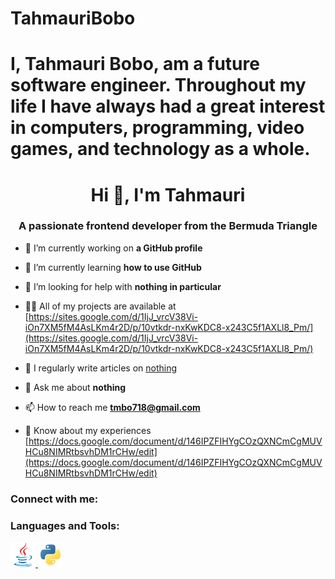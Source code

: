 # TahmauriBobo

# I, Tahmauri Bobo, am a future software engineer. Throughout my life I have always had a great interest in computers, programming, video games, and technology as a whole.

<h1 align="center">Hi 👋, I'm Tahmauri</h1>
<h3 align="center">A passionate frontend developer from the Bermuda Triangle</h3>

- 🔭 I’m currently working on **a GitHub profile**

- 🌱 I’m currently learning **how to use GitHub**

- 🤝 I’m looking for help with **nothing in particular**

- 👨‍💻 All of my projects are available at [https://sites.google.com/d/1IjJ_vrcV38Vi-iOn7XM5fM4AsLKm4r2D/p/10vtkdr-nxKwKDC8-x243C5f1AXLl8_Pm/](https://sites.google.com/d/1IjJ_vrcV38Vi-iOn7XM5fM4AsLKm4r2D/p/10vtkdr-nxKwKDC8-x243C5f1AXLl8_Pm/)

- 📝 I regularly write articles on [nothing](nothing)

- 💬 Ask me about **nothing**

- 📫 How to reach me **tmbo718@gmail.com**

- 📄 Know about my experiences [https://docs.google.com/document/d/146IPZFIHYgCOzQXNCmCgMUVHCu8NIMRtbsvhDM1rCHw/edit](https://docs.google.com/document/d/146IPZFIHYgCOzQXNCmCgMUVHCu8NIMRtbsvhDM1rCHw/edit)

<h3 align="left">Connect with me:</h3>
<p align="left">
</p>

<h3 align="left">Languages and Tools:</h3>
<p align="left"> <a href="https://www.java.com" target="_blank" rel="noreferrer"> <img src="https://raw.githubusercontent.com/devicons/devicon/master/icons/java/java-original.svg" alt="java" width="40" height="40"/> </a> <a href="https://www.python.org" target="_blank" rel="noreferrer"> <img src="https://raw.githubusercontent.com/devicons/devicon/master/icons/python/python-original.svg" alt="python" width="40" height="40"/> </a> </p>
